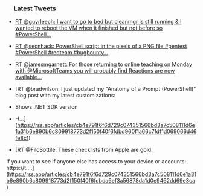 <h3><a href="https://twitter.com/endi24"><img height=16 src="https://upload.wikimedia.org/wikipedia/sco/9/9f/Twitter_bird_logo_2012.svg"></a> Latest Tweets</h3>

<!-- BLOG-POST-LIST:START -->
- [RT @guyrleech: I want to go to bed but cleanmgr is still running & I wanted to reboot the VM when it finished but not before so #PowerShell…](https://rss.app/articles/cb4e791f6f6d729c074351566bd3a7c508111d6e1a31b6e890b6c809918773d2f150f40f6fdbd960f1ab697cd61c0c9366d561e8c1)
- [RT @secnhack: PowerShell script in the pixels of a PNG file                 #pentest #PowerShell #redteam #bugbounty…](https://rss.app/articles/cb4e791f6f6d729c074351566bd3a7c508111d6e1a31b6e890b6c809918773d2f150f40f6fdbd960f1a56e78d913099165d06ae2c0)
- [RT @jamesmgarnett: For those returning to online teaching on Monday with @MicrosoftTeams you will probably find Reactions are now available…](https://rss.app/articles/cb4e791f6f6d729c074351566bd3a7c508111d6e1a31b6e890b6c809918773d2f150f40f6fdbd960f1a4697ede100c9368d668e0c1)
- [RT @bradwilson: I just updated my "Anatomy of a Prompt (PowerShell)" blog post with my latest customizations:

- Shows .NET SDK version
- H…](https://rss.app/articles/cb4e791f6f6d729c074351566bd3a7c508111d6e1a31b6e890b6c809918773d2f150f40f6fdbd960f1a66c7fdf1d069066d46fe8c1)
- [RT @FiloSottile: These checklists from Apple are gold.

If you want to see if anyone else has access to your device or accounts: https://t.…](https://rss.app/articles/cb4e791f6f6d729c074351566bd3a7c508111d6e1a31b6e890b6c809918773d2f150f40f6fdbda6ef3a56878da1d0e9462dd69e3ca)
<!-- BLOG-POST-LIST:END -->
